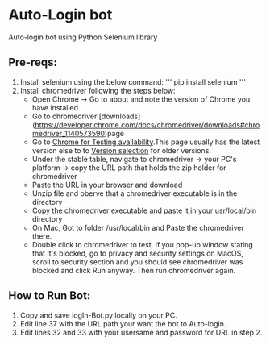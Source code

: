 # Auto-Login bot
 Auto-login bot using Python Selenium library

## Pre-reqs:
1.  Install selenium using the below command:
''' pip install selenium
'''
2. Install chromedriver following the steps below:
    - Open Chrome -> Go to about and note the version of Chrome you have installed
    - Go to chromedriver [downloads] (https://developer.chrome.com/docs/chromedriver/downloads#chromedriver_1140573590)page
    - Go to [Chrome for Testing availability](https://googlechromelabs.github.io/chrome-for-testing/).This page usually has the latest version else to to [Version selection](https://developer.chrome.com/docs/chromedriver/downloads/version-selection) for older versions.
    - Under the stable table, navigate to chromedriver -> your PC's platform -> copy the URL path that holds the zip holder for chromedriver
    - Paste the URL in your browser and download
    - Unzip file and oberve that a chromedriver executable is in the directory
    - Copy the chromedriver executable and paste it in your usr/local/bin directory
    - On Mac, Got to folder /usr/local/bin and Paste the chromedriver there.
    - Double click to chromedriver to test. If you pop-up window stating that it's blocked, go to privacy and security settings on MacOS, scroll to security section and you should see chromedriver was blocked and click Run anyway. Then run chromedriver again.

## How to Run Bot:

1. Copy and save logIn-Bot.py locally on your PC.
2. Edit line 37 with the URL path your want the bot to Auto-login.
3. Edit lines 32 and 33 with your usersame and password for URL in step 2.

